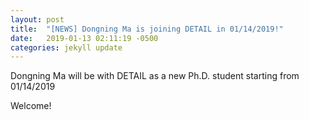 ```yaml
---
layout: post
title:  "[NEWS] Dongning Ma is joining DETAIL in 01/14/2019!"
date:   2019-01-13 02:11:19 -0500
categories: jekyll update
---
```


Dongning Ma will be with DETAIL as a new Ph.D. student starting from 01/14/2019

Welcome!
